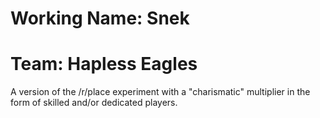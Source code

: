 # Working Name: Snek
# Team: Hapless Eagles

A version of the /r/place experiment with a "charismatic" multiplier in the form of skilled and/or dedicated players.